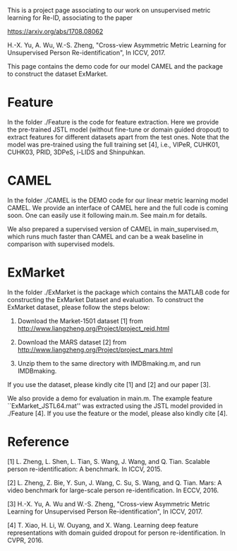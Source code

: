 This is a project page associating to our work on unsupervised metric learning for Re-ID, associating to the paper

https://arxiv.org/abs/1708.08062

H.-X. Yu, A. Wu, W.-S. Zheng, "Cross-view Asymmetric Metric Learning for Unsupervised Person Re-identification", In ICCV, 2017.

This page contains the demo code for our model CAMEL and the package to construct the dataset ExMarket.

# Feature

In the folder ./Feature is the code for feature extraction.
Here we provide the pre-trained JSTL model (without fine-tune or domain guided dropout) to extract features for different datasets apart from the test ones.
Note that the model was pre-trained using the full training set [4], i.e., VIPeR, CUHK01, CUHK03, PRID, 3DPeS, i-LIDS and Shinpuhkan.

# CAMEL

In the folder ./CAMEL is the DEMO code for our linear metric learning model CAMEL.
We provide an interface of CAMEL here and the full code is coming soon.
One can easily use it following main.m.
See main.m for details.

We also prepared a supervised version of CAMEL in main_supervised.m,
which runs much faster than CAMEL and can be a weak baseline in comparison
with supervised models.

# ExMarket

In the folder ./ExMarket is the package which contains the MATLAB code for constructing the ExMarket Dataset and evaluation.
To construct the ExMarket dataset, please follow the steps below:

1. Download the Market-1501 dataset [1] from
http://www.liangzheng.org/Project/project_reid.html

2. Download the MARS dataset [2] from
http://www.liangzheng.org/Project/project_mars.html

3. Unzip them to the same directory with IMDBmaking.m, and run IMDBmaking. 

If you use the dataset, please kindly cite [1] and [2] and our paper [3].

We also provide a demo for evaluation in main.m. 
The example feature ``ExMarket_JSTL64.mat'' was extracted using the JSTL model provided in ./Feature [4]. 
If you use the feature or the model, please also kindly cite [4].

# Reference

[1] L. Zheng, L. Shen, L. Tian, S. Wang, J. Wang, and Q. Tian. Scalable person re-identification: A benchmark. In ICCV, 2015.

[2]  L. Zheng, Z. Bie, Y. Sun, J. Wang, C. Su, S. Wang, and Q. Tian. Mars: A video benchmark for large-scale person re-identification. In ECCV, 2016.

[3] H.-X. Yu, A. Wu and W.-S. Zheng, "Cross-view Asymmetric Metric Learning for Unsupervised Person Re-identification", In ICCV, 2017.

[4] T. Xiao, H. Li, W. Ouyang, and X. Wang. Learning deep feature representations with domain guided dropout for person re-identification. In CVPR, 2016.
